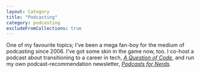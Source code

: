 ```yaml
---
layout: Category
title: "Podcasting"
category: podcasting
excludeFromCollections: true
---
```


One of my favourite topics; I've been a mega fan-boy for the medium of podcasting since 2006. I've got some skin in the game now, too. I co-host a podcast about transitioning to a career in tech, _[A Question of Code](https://aquestionofcode.com)_, and run my own podcast-recommendation newsletter, _[Podcasts for Nerds](/podcasts-for-nerds)_.

